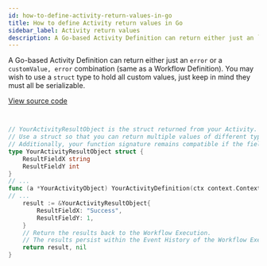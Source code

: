 ```yaml
---
id: how-to-define-activity-return-values-in-go
title: How to define Activity return values in Go
sidebar_label: Activity return values
description: A Go-based Activity Definition can return either just an `error` or a `customValue, error` combination.
---
```


A Go-based Activity Definition can return either just an `error` or a `customValue, error` combination (same as a Workflow Definition).
You may wish to use a `struct` type to hold all custom values, just keep in mind they must all be serializable.

<a class="dacx-source-link" href="https://github.com/temporalio/documentation-samples-go/blob/add-go-schedule-sample/yourapp/your_activity_definition_dacx.go">View source code</a>

```go


// YourActivityResultObject is the struct returned from your Activity.
// Use a struct so that you can return multiple values of different types.
// Additionally, your function signature remains compatible if the fields change.
type YourActivityResultObject struct {
	ResultFieldX string
	ResultFieldY int
}
// ...
func (a *YourActivityObject) YourActivityDefinition(ctx context.Context, param YourActivityParam) (*YourActivityResultObject, error) {
// ...
	result := &YourActivityResultObject{
		ResultFieldX: "Success",
		ResultFieldY: 1,
	}
	// Return the results back to the Workflow Execution.
	// The results persist within the Event History of the Workflow Execution.
	return result, nil
}
```

